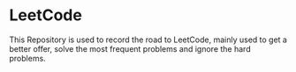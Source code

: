 # LeetCode
This Repository is used to record the road to LeetCode,
mainly used to get a better offer,
solve the most frequent problems and ignore the hard problems.
